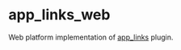 # app_links_web

Web platform implementation of [app_links](https://pub.dev/packages/app_links) plugin.
